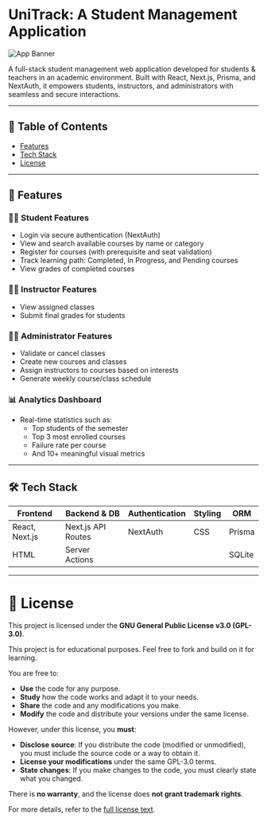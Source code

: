 # UniTrack: A Student Management Application

![App Banner](https://your-image-url.com/banner.gif) <!-- Replace with actual banner or GIF link -->

A full-stack student management web application developed for students & teachers in an academic environment. Built with React, Next.js, Prisma, and NextAuth, it empowers students, instructors, and administrators with seamless and secure interactions.

---

## 📌 Table of Contents

- [Features](#features)
- [Tech Stack](#tech-stack)
- [License](#license)

---

## 🚀 Features

### 🧑‍🎓 Student Features
- Login via secure authentication (NextAuth)
- View and search available courses by name or category
- Register for courses (with prerequisite and seat validation)
- Track learning path: Completed, In Progress, and Pending courses
- View grades of completed courses

### 🧑‍🏫 Instructor Features
- View assigned classes
- Submit final grades for students

### 🧑‍💼 Administrator Features
- Validate or cancel classes
- Create new courses and classes
- Assign instructors to courses based on interests
- Generate weekly course/class schedule

### 📊 Analytics Dashboard
- Real-time statistics such as:
  - Top students of the semester
  - Top 3 most enrolled courses
  - Failure rate per course
  - And 10+ meaningful visual metrics

---

## 🛠️ Tech Stack

| Frontend        | Backend & DB         | Authentication | Styling      | ORM      |
|----------------|----------------------|----------------|--------------|----------|
| React, Next.js | Next.js API Routes   | NextAuth       |     CSS      | Prisma   |
| HTML           | Server Actions       |                |              | SQLite   |

---


# 📄 License

This project is licensed under the **GNU General Public License v3.0 (GPL-3.0)**.

This project is for educational purposes. Feel free to fork and build on it for learning.

You are free to:

- **Use** the code for any purpose.
- **Study** how the code works and adapt it to your needs.
- **Share** the code and any modifications you make.
- **Modify** the code and distribute your versions under the same license.

However, under this license, you **must**:

- **Disclose source**: If you distribute the code (modified or unmodified), you must include the source code or a way to obtain it.
- **License your modifications** under the same GPL-3.0 terms.
- **State changes**: If you make changes to the code, you must clearly state what you changed.

There is **no warranty**, and the license does **not grant trademark rights**.

For more details, refer to the [full license text](https://www.gnu.org/licenses/gpl-3.0.en.html).
